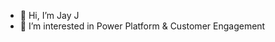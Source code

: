 - 👋 Hi, I’m Jay J
- 👀 I’m interested in Power Platform & Customer Engagement


<!---
jagjani03/jagjani03 is a ✨ special ✨ repository because its `README.md` (this file) appears on your GitHub profile.
You can click the Preview link to take a look at your changes.
--->
